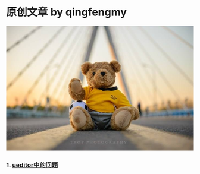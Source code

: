 # 原创文章 by qingfengmy
![image](https://github.com/qingfengmy/blogs/raw/master/sources/time.jpg)
### 1. [ueditor中的问题](https://github.com/qingfengmy/blogs/blob/master/articles/20170920_ueditor%E4%B8%AD%E7%9A%84%E9%97%AE%E9%A2%98%E8%AE%B0%E5%BD%95.markdown)
